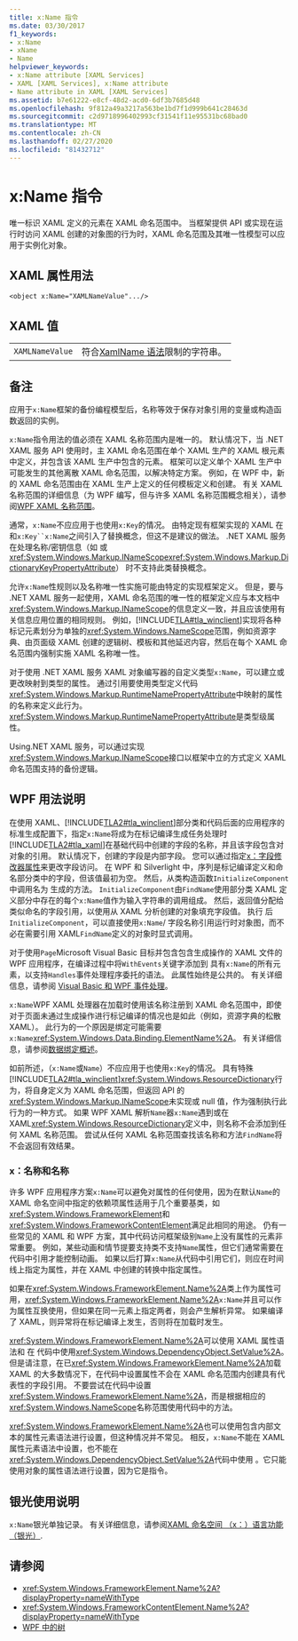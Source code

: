 ```yaml
---
title: x:Name 指令
ms.date: 03/30/2017
f1_keywords:
- x:Name
- xName
- Name
helpviewer_keywords:
- x:Name attribute [XAML Services]
- XAML [XAML Services], x:Name attribute
- Name attribute in XAML [XAML Services]
ms.assetid: b7e61222-e8cf-48d2-acd0-6df3b7685d48
ms.openlocfilehash: 9f812a49a3217a563be1bd7f1d999b641c28463d
ms.sourcegitcommit: c2d9718996402993cf31541f11e95531bc68bad0
ms.translationtype: MT
ms.contentlocale: zh-CN
ms.lasthandoff: 02/27/2020
ms.locfileid: "81432712"
---
```

# <a name="xname-directive"></a>x:Name 指令

唯一标识 XAML 定义的元素在 XAML 命名范围中。 当框架提供 API 或实现在运行时访问 XAML 创建的对象图的行为时，XAML 命名范围及其唯一性模型可以应用于实例化对象。

## <a name="xaml-attribute-usage"></a>XAML 属性用法

```xaml
<object x:Name="XAMLNameValue".../>
```

## <a name="xaml-values"></a>XAML 值

|||
|-|-|
|`XAMLNameValue`|符合[XamlName 语法](xamlname-grammar.md)限制的字符串。|

## <a name="remarks"></a>备注

应用于`x:Name`框架的备份编程模型后，名称等效于保存对象引用的变量或构造函数返回的实例。

`x:Name`指令用法的值必须在 XAML 名称范围内是唯一的。 默认情况下，当 .NET XAML 服务 API 使用时，主 XAML 命名范围在单个 XAML 生产的 XAML 根元素中定义，并包含该 XAML 生产中包含的元素。 框架可以定义单个 XAML 生产中可能发生的其他离散 XAML 命名范围，以解决特定方案。 例如，在 WPF 中，新的 XAML 命名范围由在 XAML 生产上定义的任何模板定义和创建。 有关 XAML 名称范围的详细信息（为 WPF 编写，但与许多 XAML 名称范围概念相关），请参阅[WPF XAML 名称范围](../../framework/wpf/advanced/wpf-xaml-namescopes.md)。

通常，`x:Name`不应应用于也使用`x:Key`的情况。 由特定现有框架实现的 XAML 在 和`x:Key``x:Name`之间引入了替换概念，但这不是建议的做法。 .NET XAML 服务在处理名称/密钥信息（如 或<xref:System.Windows.Markup.INameScope><xref:System.Windows.Markup.DictionaryKeyPropertyAttribute>） 时不支持此类替换概念。

允许`x:Name`性规则以及名称唯一性实施可能由特定的实现框架定义。 但是，要与 .NET XAML 服务一起使用，XAML 命名范围的唯一性的框架定义应与本文档中<xref:System.Windows.Markup.INameScope>的信息定义一致，并且应该使用有关信息应用位置的相同规则。 例如，[!INCLUDE[TLA#tla_winclient](../../../includes/tlasharptla-winclient-md.md)]实现将各种标记元素划分为单独的<xref:System.Windows.NameScope>范围，例如资源字典、由页面级 XAML 创建的逻辑树、模板和其他延迟内容，然后在每个 XAML 命名范围内强制实施 XAML 名称唯一性。

对于使用 .NET XAML 服务 XAML 对象编写器的自定义类型`x:Name`，可以建立或更改映射到类型的属性。 通过引用要使用类型定义代码<xref:System.Windows.Markup.RuntimeNamePropertyAttribute>中映射的属性的名称来定义此行为。  <xref:System.Windows.Markup.RuntimeNamePropertyAttribute>是类型级属性。

Using.NET XAML 服务，可以通过实现<xref:System.Windows.Markup.INameScope>接口以框架中立的方式定义 XAML 命名范围支持的备份逻辑。

## <a name="wpf-usage-notes"></a>WPF 用法说明

在使用 XAML、[!INCLUDE[TLA2#tla_winclient](../../../includes/tla2sharptla-winclient-md.md)]部分类和代码后面的应用程序的标准生成配置下，指定`x:Name`将成为在标记编译生成任务处理时[!INCLUDE[TLA2#tla_xaml](../../../includes/tla2sharptla-xaml-md.md)]在基础代码中创建的字段的名称，并且该字段包含对对象的引用。 默认情况下，创建的字段是内部字段。 您可以通过指定[x：字段修改器属性](xfieldmodifier-directive.md)来更改字段访问。 在 WPF 和 Silverlight 中，序列是标记编译定义和命名部分类中的字段，但该值最初为空。 然后，从类构造函数`InitializeComponent`中调用名为 生成的方法。 `InitializeComponent`由`FindName`使用部分类 XAML 定义部分中存在的每个`x:Name`值作为输入字符串的调用组成。 然后，返回值分配给类似命名的字段引用，以使用从 XAML 分析创建的对象填充字段值。 执行 后`InitializeComponent`，可以直接使用`x:Name`/ 字段名称引用运行时对象图，而不必在需要引用 XAML`FindName`定义的对象时显式调用。

对于使用`Page`Microsoft Visual Basic 目标并包含包含生成操作的 XAML 文件的 WPF 应用程序，在编译过程中将`WithEvents`关键字添加到 具有`x:Name`的所有元素，以支持`Handles`事件处理程序委托的语法。 此属性始终是公共的。 有关详细信息，请参阅 [Visual Basic 和 WPF 事件处理](../../framework/wpf/advanced/visual-basic-and-wpf-event-handling.md)。

`x:Name`WPF XAML 处理器在加载时使用该名称注册到 XAML 命名范围中，即使对于页面未通过生成操作进行标记编译的情况也是如此（例如，资源字典的松散 XAML）。 此行为的一个原因是绑定可能需要`x:Name`<xref:System.Windows.Data.Binding.ElementName%2A>。 有关详细信息，请参阅[数据绑定概述](../data/data-binding-overview.md)。

如前所述，（`x:Name`或`Name`）不应应用于也使用`x:Key`的情况。 具有特殊[!INCLUDE[TLA2#tla_winclient](../../../includes/tla2sharptla-winclient-md.md)]<xref:System.Windows.ResourceDictionary>行为，将自身定义为 XAML 命名范围，但返回 API 的<xref:System.Windows.Markup.INameScope>未实现或 null 值，作为强制执行此行为的一种方式。 如果 WPF XAML 解析`Name`器`x:Name`遇到或在 XAML<xref:System.Windows.ResourceDictionary>定义中，则名称不会添加到任何 XAML 名称范围。 尝试从任何 XAML 名称范围查找该名称和方法`FindName`将不会返回有效结果。

### <a name="xname-and-name"></a>x：名称和名称

许多 WPF 应用程序方案`x:Name`可以避免对属性的任何使用，因为在默认`Name`的 XAML 命名空间中指定的依赖项属性适用于几个重要基类，如<xref:System.Windows.FrameworkElement>和<xref:System.Windows.FrameworkContentElement>满足此相同的用途。 仍有一些常见的 XAML 和 WPF 方案，其中代码访问框架级别`Name`上没有属性的元素非常重要。 例如，某些动画和情节提要支持类不支持`Name`属性，但它们通常需要在代码中引用才能控制动画。 如果以后打算`x:Name`从代码中引用它们，则应在时间线上指定为属性，并在 XAML 中创建的转换中指定属性。

如果在<xref:System.Windows.FrameworkElement.Name%2A>类上作为属性可用，<xref:System.Windows.FrameworkElement.Name%2A>`x:Name`并且可以作为属性互换使用，但如果在同一元素上指定两者，则会产生解析异常。 如果编译了 XAML，则异常将在标记编译上发生，否则将在加载时发生。

<xref:System.Windows.FrameworkElement.Name%2A>可以使用 XAML 属性语法和 在 代码中使用<xref:System.Windows.DependencyObject.SetValue%2A>。但是请注意，在已<xref:System.Windows.FrameworkElement.Name%2A>加载 XAML 的大多数情况下，在代码中设置属性不会在 XAML 命名范围内创建具有代表性的字段引用。 不要尝试在代码中设置<xref:System.Windows.FrameworkElement.Name%2A>，而是根据相应的<xref:System.Windows.NameScope>名称范围使用代码中的方法。

<xref:System.Windows.FrameworkElement.Name%2A>也可以使用包含内部文本的属性元素语法进行设置，但这种情况并不常见。 相反，`x:Name`不能在 XAML 属性元素语法中设置，也不能在<xref:System.Windows.DependencyObject.SetValue%2A>代码中使用 。它只能使用对象的属性语法进行设置，因为它是指令。

## <a name="silverlight-usage-notes"></a>银光使用说明

`x:Name`银光单独记录。 有关详细信息，请参阅[XAML 命名空间 （x：）语言功能（银光）](https://docs.microsoft.com/previous-versions/windows/silverlight/dotnet-windows-silverlight/cc188995(v=vs.95)).

## <a name="see-also"></a>请参阅

- <xref:System.Windows.FrameworkElement.Name%2A?displayProperty=nameWithType>
- <xref:System.Windows.FrameworkContentElement.Name%2A?displayProperty=nameWithType>
- [WPF 中的树](../../framework/wpf/advanced/trees-in-wpf.md)
